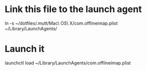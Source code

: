 # Link this file to the launch agent
ln -s ~/dotfiles/.mutt/Mac\ OS\ X/com.offlineimap.plist ~/Library/LaunchAgents/

# Launch it
launchctl load ~/Library/LaunchAgents/com.offlineimap.plist
